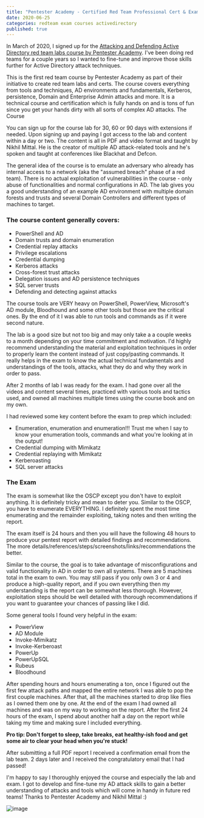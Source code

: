 ```yaml
---
title: "Pentester Academy - Certified Red Team Professional Cert & Exam Review"
date: 2020-06-25
categories: redteam exam courses activedirectory
published: true
---
```


In March of 2020, I signed up for the [Attacking and Defending Active Directory red team labs course by Pentester Academy](https://www.pentesteracademy.com/activedirectorylab). I've been doing red teams for a couple years so I wanted to fine-tune and improve those skills further for Active Directory attack techniques. 

This is the first red team course by Pentester Academy as part of their initiative to create red team labs and certs. The course covers everything from tools and techniques, AD environments and fundamentals, Kerberos, persistence, Domain and Enterprise Admin attacks and more. It is a technical course and certification which is fully hands on and is tons of fun since you get your hands dirty with all sorts of complex AD attacks. 
The Course

You can sign up for the course lab for 30, 60 or 90 days with extensions if needed. Upon signing up and paying I got access to the lab and content within a day or two. The content is all in PDF and video format and taught by Nikhil Mittal. He is the creator of multiple AD attack-related tools and he's spoken and taught at conferences like Blackhat and Defcon.

The general idea of the course is to emulate an adversary who already has internal access to a network (aka the "assumed breach" phase of a red team). There is no actual exploitation of vulnerabilities in the course - only abuse of functionalities and normal configurations in AD. The lab gives you a good understanding of an example AD environment with multiple domain forests and trusts and several Domain Controllers and different types of machines to target. 

### The course content generally covers:
- PowerShell and AD
- Domain trusts and domain enumeration
- Credential replay attacks
- Privilege escalations
- Credential dumping
- Kerberos attacks
- Cross-forest trust attacks
- Delegation issues and AD persistence techniques
- SQL server trusts
- Defending and detecting against attacks

The course tools are VERY heavy on PowerShell, PowerView, Microsoft's AD module, Bloodhound and some other tools but those are the critical ones.  By the end of it I was able to run tools and commands as if it were second nature.

The lab is a good size but not too big and may only take a a couple weeks to a month depending on your time commitment and motivation. I'd highly recommend understanding the material and exploitation techniques in order to properly learn the content instead of just copy/pasting commands. It really helps in the exam to know the actual technical fundamentals and understandings of the tools, attacks, what they do and why they work in order to pass.

After 2 months of lab I was ready for the exam. I had gone over all the videos and content several times, practiced with various tools and tactics used, and owned all machines multiple times using the course book and on my own. 

I had reviewed some key content before the exam to prep which included:
- Enumeration, enumeration and enumeration!!! Trust me when I say to know your enumeration tools, commands and what you're looking at in the output!
- Credential dumping with Mimikatz
- Credential replaying with Mimikatz
- Kerberoasting
- SQL server attacks

### The Exam

The exam is somewhat like the OSCP except you don't have to exploit anything. It is definitely tricky and mean to deter you. Similar to the OSCP, you have to enumerate EVERYTHING. I definitely spent the most time enumerating and the remainder exploiting, taking notes and then writing the report.

The exam itself is 24 hours and then you will have the following 48 hours to produce your pentest report with detailed findings and recommendations. The more details/references/steps/screenshots/links/recommendations the better.

Similar to the course, the goal is to take advantage of misconfigurations and valid functionality in AD in order to own all systems. There are 5 machines total in the exam to own. You may still pass if you only own 3 or 4 and produce a high-quality report, and if you own everything then my understanding is the report can be somewhat less thorough. However,  exploitation steps should be well detailed with thorough recommendations if you want to guarantee your chances of passing like I did.

Some general tools I found very helpful in the exam:
- PowerView
- AD Module
- Invoke-Mimikatz
- Invoke-Kerberoast
- PowerUp
- PowerUpSQL
- Rubeus
- Bloodhound

After spending hours and hours enumerating a ton, once I figured out the first few attack paths and mapped the entire network I was able to pop the first couple machines. After that, all the machines started to drop like flies as I owned them one by one. At the end of the exam I had owned all machines and was on my way to working on the report. After the first 24 hours of the exam, I spend about another half a day on the report while taking my time and making sure I included everything. 

**Pro tip: Don't forget to sleep, take breaks, eat healthy-ish food and get some air to clear your head when you're stuck!**

After submitting a full PDF report I received a confirmation email from the lab team. 2 days later and I received the congratulatory email that I had passed!

I'm happy to say I thoroughly enjoyed the course and especially the lab and exam. I got to develop and fine-tune my AD attack skills to gain a better understanding of attacks and tools which will come in handy in future red teams! Thanks to Pentester Academy and Nikhil Mittal :)

![image](https://user-images.githubusercontent.com/35749735/182642623-674f1ed7-2c9d-45be-9db8-79da48c51c92.png)
